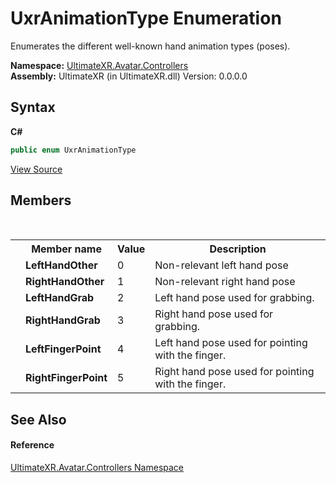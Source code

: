 # UxrAnimationType Enumeration
 

Enumerates the different well-known hand animation types (poses).

**Namespace:**&nbsp;<a href="N_UltimateXR_Avatar_Controllers">UltimateXR.Avatar.Controllers</a><br />**Assembly:**&nbsp;UltimateXR (in UltimateXR.dll) Version: 0.0.0.0

## Syntax

**C#**<br />
``` C#
public enum UxrAnimationType
```

<a href="UltimateXR/Scripts/Avatar/Controllers/UxrAnimationType.cs" rel="noopener noreferrer" title="View the source code">View Source</a><br />

## Members
&nbsp;<table><tr><th></th><th>Member name</th><th>Value</th><th>Description</th></tr><tr><td /><td target="F:UltimateXR.Avatar.Controllers.UxrAnimationType.LeftHandOther">**LeftHandOther**</td><td>0</td><td>Non-relevant left hand pose</td></tr><tr><td /><td target="F:UltimateXR.Avatar.Controllers.UxrAnimationType.RightHandOther">**RightHandOther**</td><td>1</td><td>Non-relevant right hand pose</td></tr><tr><td /><td target="F:UltimateXR.Avatar.Controllers.UxrAnimationType.LeftHandGrab">**LeftHandGrab**</td><td>2</td><td>Left hand pose used for grabbing.</td></tr><tr><td /><td target="F:UltimateXR.Avatar.Controllers.UxrAnimationType.RightHandGrab">**RightHandGrab**</td><td>3</td><td>Right hand pose used for grabbing.</td></tr><tr><td /><td target="F:UltimateXR.Avatar.Controllers.UxrAnimationType.LeftFingerPoint">**LeftFingerPoint**</td><td>4</td><td>Left hand pose used for pointing with the finger.</td></tr><tr><td /><td target="F:UltimateXR.Avatar.Controllers.UxrAnimationType.RightFingerPoint">**RightFingerPoint**</td><td>5</td><td>Right hand pose used for pointing with the finger.</td></tr></table>

## See Also


#### Reference
<a href="N_UltimateXR_Avatar_Controllers">UltimateXR.Avatar.Controllers Namespace</a><br />